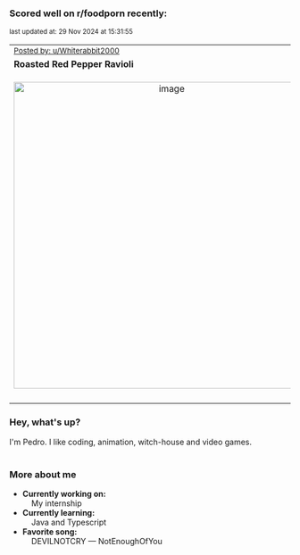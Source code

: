 ### Scored well on r/foodporn recently:

<p align="left"><sub>last updated at: 29 Nov 2024 at 15:31:55</sub></p>

|   |
| --- |
| <sub>[Posted by: u/Whiterabbit2000][source]</sub> |
| **Roasted Red Pepper Ravioli** | 
|<p align="center"> <img alt="image" src="https://i.redd.it/5q23ny2qjo2e1.jpeg" width="550" /> </p>|
|   |

### Hey, what's up?

I'm Pedro. I like coding, animation, witch-house and video games.<br><br>

### More about me
- **Currently working on:**  
&nbsp;&nbsp;&nbsp;&nbsp;My internship
- **Currently learning:**  
&nbsp;&nbsp;&nbsp;&nbsp;Java and Typescript
- **Favorite song:**  
&nbsp;&nbsp;&nbsp;&nbsp;DEVILNOTCRY — NotEnoughOfYou<br><br>

  



  
  
  
[linkedin]: https://linkedin.com/in/pedro-h-r-gomes-8a487b14a/
[gmail]: mailto:pilique11@gmail.com
[source]: https://reddit.com/r/FoodPorn/comments/1gy3u1a/roasted_red_pepper_ravioli/
[redditAPI]: https://www.reddit.com/dev/api/